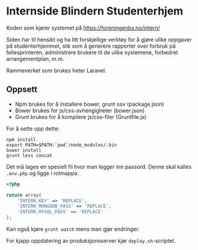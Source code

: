 # Internside Blindern Studenterhjem

Koden som kjører systemet på https://foreningenbs.no/intern/

Siden har til hensikt og ha litt forskjellige verktøy for å gjøre
ulike oppgaver på studenterhjemmet, slik som å generere rapporter
over forbruk på fellesprinteren, administrere brukere til de ulike
systemene, forbedret arrangementplan, m.m.

Rammeverket som brukes heter Laravel.

## Oppsett

* Npm brukes for å installere bower, grunt osv (package.json)
* Bower brukes for js/css-avhengigheter (bower.json)
* Grunt brukes for å kompilere js/css-filer (Gruntfile.js)

For å sette opp dette:

```
npm install
export PATH=$PATH:`pwd`/node_modules/.bin
bower install
grunt less concat
```

Det må lages en spesiell fil hvor man legger inn passord. Denne skal kalles ```.env.php``` og ligge i rotmappa.
```php
<?php

return array(
	'INTERN_KEY' => 'REPLACE',
	'INTERN_MONGODB_PASS' => 'REPLACE',
	'INTERN_MYSQL_PASS' => 'REPLACE'
);
```

Kan også kjøre ```grunt watch``` mens man gjør endringer.

For kjapp oppdatering av produksjonsserver kjør ```deploy.sh```-scriptet.